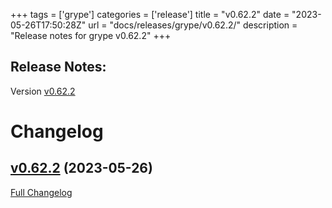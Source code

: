 +++
tags = ['grype']
categories = ['release']
title = "v0.62.2"
date = "2023-05-26T17:50:28Z"
url = "docs/releases/grype/v0.62.2/"
description = "Release notes for grype v0.62.2"
+++

## Release Notes:
Version [v0.62.2](https://github.com/anchore/grype/releases/tag/v0.62.2)

# Changelog

## [v0.62.2](https://github.com/anchore/grype/tree/v0.62.2) (2023-05-26)

[Full Changelog](https://github.com/anchore/grype/compare/v0.62.1...v0.62.2)
